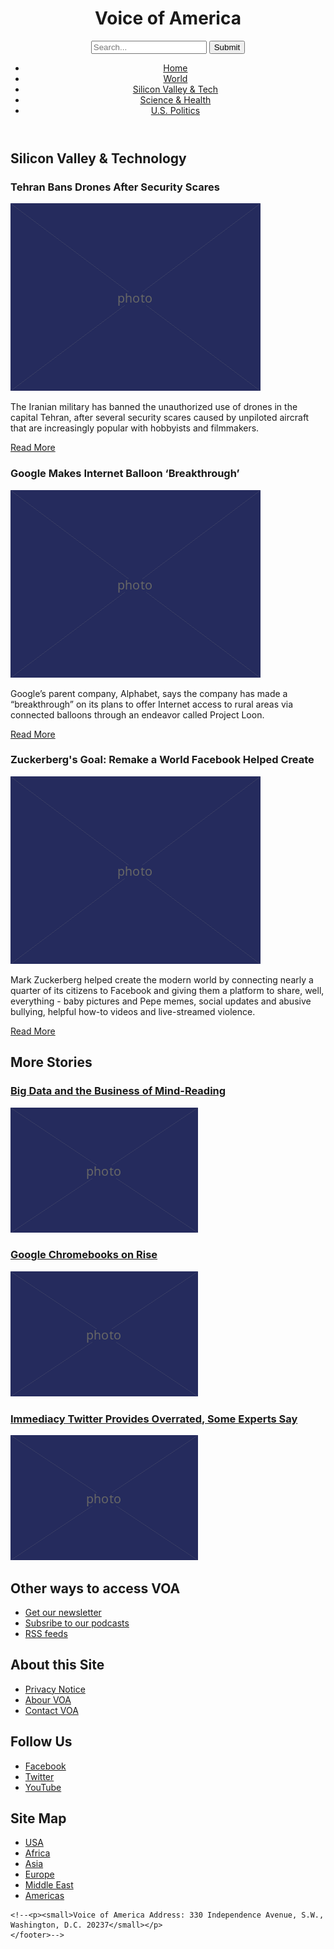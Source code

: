 <!DOCTYPE html>
<html lang="en">
  <head>
    <meta charset="UTF-8" />
    <link href="style.css" rel="stylesheet" />
    <!--<title>Voice of America</title>-->
  </head>
  <body>
    <header>
   <h1>Voice of America</h1>
  <form>
      <input type="search" placeholder="Search..."/>
      <input type="submit" value="Submit"/>
   </form>
    <nav>
    <ul>
      <li><a href="article.html">Home</a></li>
      <li><a href="article.html">World</a></li>
      <li><a href="article.html">Silicon Valley &amp; Tech</a>
      <li><a href="article.html">Science &amp; Health</a></li>
      <li><a href="article.html">U.S. Politics</a></li>
      </ul>
      </nav>
      </header>
      <article
<main>
  <article>
    <h2>Silicon Valley &amp; Technology</h2>
  </article>
  <article>
    <h3>Tehran Bans Drones After Security Scares</h3>
    <img src="400.png" alt="Drones in Tehran"/>
   <p>The Iranian military has banned the unauthorized use of drones in the capital Tehran, after several security scares caused by unpiloted aircraft that are increasingly popular with hobbyists and filmmakers.</p>

   <p><a href="article.html">Read More</a></p>
</article>
<article>
    <h3>Google Makes Internet Balloon ‘Breakthrough’</h3>
    <img src="400.png" alt="Google balloon!" />
   <p>Google’s parent company, Alphabet, says the company has made a “breakthrough” on its plans to offer Internet access to rural areas via connected balloons through an endeavor called Project Loon.</p>

   <p><a href="article.html">Read More</a></p>
</article>
<article>
    <h3>Zuckerberg's Goal: Remake а World Facebook Helped Create</h3>
    <img src="400.png" alt="Zuckerberg goal" />

   <p>Mark Zuckerberg helped create the modern world by connecting nearly a quarter of its citizens to Facebook and giving them a platform to share, well, everything - baby pictures and Pepe memes, social updates and abusive bullying, helpful how-to videos and live-streamed violence.</p>

   <p><a href="article.html">Read More</a></p>
</article>
    <section>
   <aside>
      <h2>More Stories</h2>
   <h3><a href="article.html">Big Data and the Business of Mind-Reading</a></h3>
    <img src="300.png" alt="Lots and lots of numbers" />  
   <h3><a href="article.html">Google Chromebooks on Rise</a></h3>
   <img src="300.png" alt="Google Chromebook" />   
   <h3><a href="article.html">Immediacy Twitter Provides Overrated, Some Experts Say</a></h3>
   <img src="300.png" alt="Trump tweets" />
   </aside>
  </section>
    </main>
    <footer>
    <h2>Other ways to access VOA</h2>
   <ul>
      <li><a href="article.html">Get our newsletter</a></li>
      <li><a href="article.html">Subsribe to our podcasts</a></li>
      <li><a href="article.html">RSS feeds</a></li>
    </ul>

   <h2>About this Site</h2>

   <ul>
      <li><a href="article.html">Privacy Notice</a></li>
      <li><a href="article.html">Abour VOA</a></li>
      <li><a href="article.html">Contact VOA</a></li>
    </ul>

   <h2>Follow Us</h2>

   <ul>
      <li><a href="article.html">Facebook</a></li>
      <li><a href="article.html">Twitter</a></li>
      <li><a href="article.html">YouTube</a></li>
    </ul>

   <h2>Site Map</h2>

   <ul>
      <li><a href="article.html">USA</a></li>
      <li><a href="article.html">Africa</a></li>
      <li><a href="article.html">Asia</a></li>
      <li><a href="article.html">Europe</a></li>
      <li><a href="article.html">Middle East</a></li>
      <li><a href="article.html">Americas</a></li>
    </ul>

    <!--<p><small>Voice of America Address: 330 Independence Avenue, S.W., Washington, D.C. 20237</small></p>
    </footer>-->

</body>
</html>
